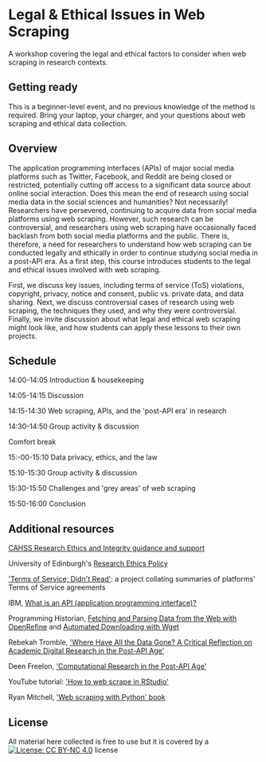 # Legal & Ethical Issues in Web Scraping
A workshop covering the legal and ethical factors to consider when web scraping in research contexts.

## Getting ready
This is a beginner-level event, and no previous knowledge of the method is required. Bring your laptop, your charger, and your questions about web scraping and ethical data collection. 

## Overview
The application programming interfaces (APIs) of major social media platforms such as Twitter, Facebook, and Reddit are being closed or restricted, potentially cutting off access to a significant data source about online social interaction. Does this mean the end of research using social media data in the social sciences and humanities? Not necessarily! Researchers have persevered, continuing to acquire data from social media platforms using web scraping. However, such research can be controversial, and researchers using web scraping have occasionally faced backlash from both social media platforms and the public. There is, therefore, a need for researchers to understand how web scraping can be conducted legally and ethically in order to continue studying social media in a post-API era. As a first step, this course introduces students to the legal and ethical issues involved with web scraping. 

First, we discuss key issues, including terms of service (ToS) violations, copyright, privacy, notice and consent, public vs. private data, and data sharing. Next, we discuss controversial cases of research using web scraping, the techniques they used, and why they were controversial. Finally, we invite discussion about what legal and ethical web scraping might look like, and how students can apply these lessons to their own projects. 

## Schedule
14:00-14:05 Introduction & housekeeping

14:05-14:15 Discussion

14:15-14:30 Web scraping, APIs, and the 'post-API era' in research

14:30-14:50 Group activity & discussion

Comfort break

15:-00-15:10 Data privacy, ethics, and the law

15:10-15:30 Group activity & discussion

15:30-15:50 Challenges and 'grey areas' of web scraping

15:50-16:00 Conclusion 

## Additional resources

[CAHSS Research Ethics and Integrity guidance and support](https://www.ed.ac.uk/arts-humanities-soc-sci/research-ke/research-support/ethics#:~:text=All%20research%20activities%20must%20comply,and%20students%20in%20the%20College.)

University of Edinburgh's [Research Ethics Policy](https://www.ed.ac.uk/sites/default/files/atoms/files/university_of_edinburgh_ethics_policy_0.pdf)

['Terms of Service; Didn't Read'](https://tosdr.org/): a project collating summaries of platforms' Terms of Service agreements

IBM, [What is an API (application programming interface)?](https://www.ibm.com/topics/api)

Programming Historian, [Fetching and Parsing Data from the Web with OpenRefine](https://programminghistorian.org/en/lessons/fetch-and-parse-data-with-openrefine) and [Automated Downloading with Wget](https://programminghistorian.org/en/lessons/automated-downloading-with-wget)

Rebekah Tromble, ['Where Have All the Data Gone? A Critical Reflection on Academic Digital Research in the Post-API Age'](https://doi.org/10.1177/2056305121988929)

Deen Freelon, ['Computational Research in the Post-API Age'](https://doi.org/10.1080/10584609.2018.1477506)

YouTube tutorial: ['How to web scrape in RStudio'](https://www.youtube.com/watch?v=Sz9bANIXTlc)

Ryan Mitchell, ['Web scraping with Python' book](https://www.amazon.co.uk/Web-Scraping-Python-Ryan-Mitchell/dp/1491985577) 


## License 
All material here collected is free to use but it is covered by a [![License: CC BY-NC 4.0](https://licensebuttons.net/l/by-nc/4.0/80x15.png)](https://creativecommons.org/licenses/by-nc/4.0/) license
